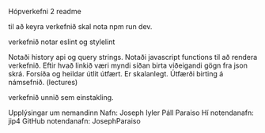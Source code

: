 Hópverkefni 2 readme

til að keyra verkefnið skal nota npm run dev.

verkefnið notar eslint og stylelint

Notaði history api og query strings. Notaði javascript functions til að rendera verkefnið. Eftir hvað linkið væri myndi síðan birta viðeigandi gögn fra json skrá.
Forsíða og heildar útlit útfært. Er skalanlegt.
Útfærði birting á námsefnið. (lectures)

verkefnið unnið sem einstakling.

Upplýsingar um nemandinn
Nafn: Joseph Iyler Páll Paraiso
Hí notendanafn: jip4
GitHub notendanafn: JosephParaiso
